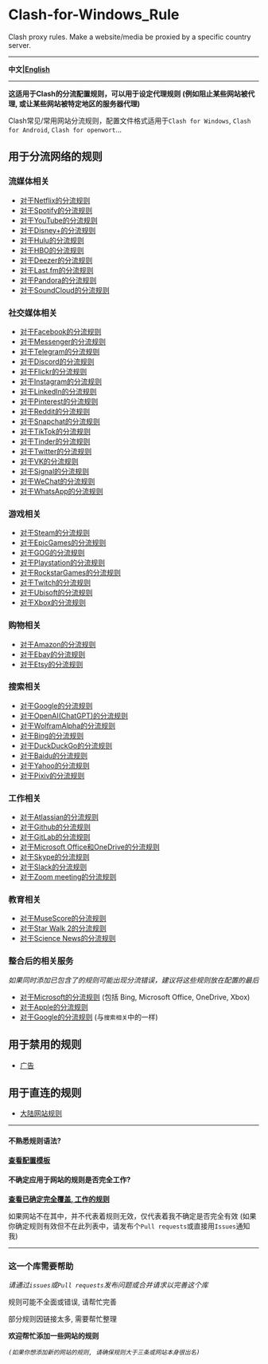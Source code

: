 # Clash-for-Windows_Rule

Clash proxy rules. Make a website/media be proxied by a specific country server.

***

**中文|[English](https://github.com/ender-zhao/Clash-for-Windows_Rule/tree/main/English)**

***

**这适用于Clash的分流配置规则，可以用于设定代理规则 (例如阻止某些网站被代理, 或让某些网站被特定地区的服务器代理)**

Clash常见/常用网站分流规则，配置文件格式适用于`Clash for Windows`, `Clash for Android`, `Clash for openwort`...

## 用于分流网络的规则

### 流媒体相关
* [对于Netflix的分流规则](https://github.com/ender-zhao/Clash-for-Windows_Rule/blob/main/Rule/Netflix)
* [对于Spotify的分流规则](https://github.com/ender-zhao/Clash-for-Windows_Rule/blob/main/Rule/Spotify)
* [对于YouTube的分流规则](https://github.com/ender-zhao/Clash-for-Windows_Rule/blob/main/Rule/YouTube)
* [对于Disney+的分流规则](https://github.com/ender-zhao/Clash-for-Windows_Rule/blob/main/Rule/Disney%2B)
* [对于Hulu的分流规则](https://github.com/ender-zhao/Clash-for-Windows_Rule/blob/main/Rule/Hulu)
* [对于HBO的分流规则](https://github.com/ender-zhao/Clash-for-Windows_Rule/blob/main/Rule/HBO)
* [对于Deezer的分流规则](https://github.com/ender-zhao/Clash-for-Windows_Rule/blob/main/Rule/Deezer)
* [对于Last.fm的分流规则](https://github.com/ender-zhao/Clash-for-Windows_Rule/blob/main/Rule/Last.fm)
* [对于Pandora的分流规则](https://github.com/ender-zhao/Clash-for-Windows_Rule/blob/main/Rule/Pandora)
* [对于SoundCloud的分流规则](https://github.com/ender-zhao/Clash-for-Windows_Rule/blob/main/Rule/SoundCloud)

### 社交媒体相关
* [对于Facebook的分流规则](https://github.com/ender-zhao/Clash-for-Windows_Rule/blob/main/Rule/Facebook)
* [对于Messenger的分流规则](https://github.com/ender-zhao/Clash-for-Windows_Rule/blob/main/Rule/Facebook-Messenger)
* [对于Telegram的分流规则](https://github.com/ender-zhao/Clash-for-Windows_Rule/blob/main/Rule/Telegram)
* [对于Discord的分流规则](https://github.com/ender-zhao/Clash-for-Windows_Rule/blob/main/Rule/Discord)
* [对于Flickr的分流规则](https://github.com/ender-zhao/Clash-for-Windows_Rule/blob/main/Rule/Flickr)
* [对于Instagram的分流规则](https://github.com/ender-zhao/Clash-for-Windows_Rule/blob/main/Rule/Instagram)
* [对于LinkedIn的分流规则](https://github.com/ender-zhao/Clash-for-Windows_Rule/blob/main/Rule/LinkedIn)
* [对于Pinterest的分流规则](https://github.com/ender-zhao/Clash-for-Windows_Rule/blob/main/Rule/Pinterest)
* [对于Reddit的分流规则](https://github.com/ender-zhao/Clash-for-Windows_Rule/blob/main/Rule/Reddit)
* [对于Snapchat的分流规则](https://github.com/ender-zhao/Clash-for-Windows_Rule/blob/main/Rule/Snapchat)
* [对于TikTok的分流规则](https://github.com/ender-zhao/Clash-for-Windows_Rule/blob/main/Rule/TikTok)
* [对于Tinder的分流规则](https://github.com/ender-zhao/Clash-for-Windows_Rule/blob/main/Rule/Tinder)
* [对于Twitter的分流规则](https://github.com/ender-zhao/Clash-for-Windows_Rule/blob/main/Rule/Twitter)
* [对于VK的分流规则](https://github.com/ender-zhao/Clash-for-Windows_Rule/blob/main/Rule/VK)
* [对于Signal的分流规则](https://github.com/ender-zhao/Clash-for-Windows_Rule/blob/main/Rule/Signal)
* [对于WeChat的分流规则](https://github.com/ender-zhao/Clash-for-Windows_Rule/blob/main/Rule/WeChat)
* [对于WhatsApp的分流规则](https://github.com/ender-zhao/Clash-for-Windows_Rule/blob/main/Rule/WhatsApp)

### 游戏相关
* [对于Steam的分流规则](https://github.com/ender-zhao/Clash-for-Windows_Rule/blob/main/Rule/Steam)
* [对于EpicGames的分流规则](https://github.com/ender-zhao/Clash-for-Windows_Rule/blob/main/Rule/Epic-Games)
* [对于GOG的分流规则](https://github.com/ender-zhao/Clash-for-Windows_Rule/blob/main/Rule/GOG)
* [对于Playstation的分流规则](https://github.com/ender-zhao/Clash-for-Windows_Rule/blob/main/Rule/Playstation)
* [对于RockstarGames的分流规则](https://github.com/ender-zhao/Clash-for-Windows_Rule/blob/main/Rule/Rockstar-Games)
* [对于Twitch的分流规则](https://github.com/ender-zhao/Clash-for-Windows_Rule/blob/main/Rule/Twitch)
* [对于Ubisoft的分流规则](https://github.com/ender-zhao/Clash-for-Windows_Rule/blob/main/Rule/Ubisoft)
* [对于Xbox的分流规则](https://github.com/ender-zhao/Clash-for-Windows_Rule/blob/main/Rule/Xbox)

### 购物相关
* [对于Amazon的分流规则](https://github.com/ender-zhao/Clash-for-Windows_Rule/blob/main/Rule/Amazon)
* [对于Ebay的分流规则](https://github.com/ender-zhao/Clash-for-Windows_Rule/blob/main/Rule/Ebay)
* [对于Etsy的分流规则](https://github.com/ender-zhao/Clash-for-Windows_Rule/blob/main/Rule/Etsy)

### 搜索相关
* [对于Google的分流规则](https://github.com/ender-zhao/Clash-for-Windows_Rule/blob/main/Rule/Google)
* [对于OpenAI(ChatGPT)的分流规则](https://github.com/ender-zhao/Clash-for-Windows_Rule/blob/main/Rule/OpenAI)
* [对于WolframAlpha的分流规则](https://github.com/ender-zhao/Clash-for-Windows_Rule/blob/main/Rule/WolframAlpha)
* [对于Bing的分流规则](https://github.com/ender-zhao/Clash-for-Windows_Rule/blob/main/Rule/Bing)
* [对于DuckDuckGo的分流规则](https://github.com/ender-zhao/Clash-for-Windows_Rule/blob/main/Rule/DuckDuckGo)
* [对于Baidu的分流规则](https://github.com/ender-zhao/Clash-for-Windows_Rule/blob/main/Rule/Baidu)
* [对于Yahoo的分流规则](https://github.com/ender-zhao/Clash-for-Windows_Rule/blob/main/Rule/Yahoo)
* [对于Pixiv的分流规则](https://github.com/ender-zhao/Clash-for-Windows_Rule/blob/main/Rule/Pixiv)

### 工作相关
* [对于Atlassian的分流规则](https://github.com/ender-zhao/Clash-for-Windows_Rule/blob/main/Rule/Atlassian)
* [对于Github的分流规则](https://github.com/ender-zhao/Clash-for-Windows_Rule/blob/main/Rule/Github)
* [对于GitLab的分流规则](https://github.com/ender-zhao/Clash-for-Windows_Rule/blob/main/Rule/Gitlab)
* [对于Microsoft Office和OneDrive的分流规则](https://github.com/ender-zhao/Clash-for-Windows_Rule/blob/main/Rule/Microsoft-Office365)
* [对于Skype的分流规则](https://github.com/ender-zhao/Clash-for-Windows_Rule/blob/main/Rule/Skype)
* [对于Slack的分流规则](https://github.com/ender-zhao/Clash-for-Windows_Rule/blob/main/Rule/Slack)
* [对于Zoom meeting的分流规则](https://github.com/ender-zhao/Clash-for-Windows_Rule/blob/main/Rule/Zoom)

### 教育相关
* [对于MuseScore的分流规则](https://github.com/ender-zhao/Clash-for-Windows_Rule/blob/main/Rule/MuseScore)
* [对于Star Walk 2的分流规则](https://github.com/ender-zhao/Clash-for-Windows_Rule/blob/main/Rule/Star-Walk-2)
* [对于Science News的分流规则](https://github.com/ender-zhao/Clash-for-Windows_Rule/blob/main/Rule/Science-News)

### 整合后的相关服务
*如果同时添加已包含了的规则可能出现分流错误，建议将这些规则放在配置的最后*
* [对于Microsoft的分流规则](https://github.com/ender-zhao/Clash-for-Windows_Rule/blob/main/Rule/Microsoft) (包括 Bing, Microsoft Office, OneDrive, Xbox)
* [对于Apple的分流规则](https://github.com/ender-zhao/Clash-for-Windows_Rule/blob/main/Rule/Apple)
* [对于Google的分流规则](https://github.com/ender-zhao/Clash-for-Windows_Rule/blob/main/Rule/Google) (与`搜索相关`中的一样)

## 用于禁用的规则

* [广告](https://github.com/ender-zhao/Clash-for-Windows_Rule/blob/main/Rule/Advertising)

## 用于直连的规则

* [大陆网站规则](https://github.com/ender-zhao/Clash-for-Windows_Rule/blob/main/Rule/Direct)

***

#### 不熟悉规则语法?

**[查看配置模板](https://github.com/ender-zhao/Clash-for-Windows_Rule/blob/main/template/README.md)**

#### 不确定应用于网站的规则是否完全工作?

**[查看已确定完全覆盖, 工作的规则](https://github.com/ender-zhao/Clash-for-Windows_Rule/blob/main/Rule/Worked-Rules-List)**

如果网站不在其中，并不代表着规则无效，仅代表着我不确定是否完全有效 (如果你确定规则有效但不在此列表中，请发布个`Pull requests`或直接用`Issues`通知我)

***

### 这一个库需要帮助

*请通过`issues`或`Pull requests`发布问题或合并请求以完善这个库*

规则可能不全面或错误, 请帮忙完善

部分规则因链接太多, 需要帮忙整理

**欢迎帮忙添加一些网站的规则**

*`(如果你想添加新的网站的规则, 请确保规则大于三条或网站本身很出名)`*
